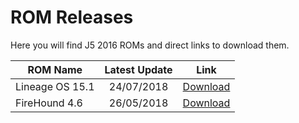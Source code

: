 # ROM Releases
Here you will find J5 2016 ROMs and direct links to download them.

| ROM Name | Latest Update | Link |
| ------------- |:-------------:| -----|
| Lineage OS 15.1 | 24/07/2018 | [Download](https://github.com/bluedogerino/rom-releases/releases/download/15.1-24%2F7/lineage-15.1-20180724-UNOFFICIAL-j5xnlte.zip) |
| FireHound 4.6 | 26/05/2018 | [Download](https://github.com/bluedogerino/rom-releases/releases/download/4.6/FireHound-4.6-UNOFFICIAL-20180526-j5xnlte.zip) |
